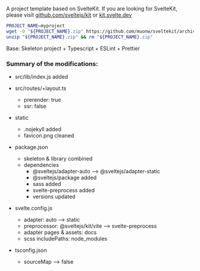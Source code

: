 A project template based on SvelteKit. If you are looking for SvelteKit, please visit [github.com/sveltejs/kit](https://github.com/sveltejs/kit) or [kit.svelte.dev](https://kit.svelte.dev/)

```sh
PROJECT_NAME=myproject
wget -O "${PROJECT_NAME}.zip" https://github.com/muonw/sveltekit/archive/refs/heads/main.zip
unzip "${PROJECT_NAME}.zip" && rm "${PROJECT_NAME}.zip"
```

Base: Skeleton project + Typescript + ESLint + Prettier


### Summary of the modifications:

- src/lib/index.js added

- src/routes/+layout.ts
    - prerender: true
    - ssr: false

- static
    - .nojekyll added
    - favicon.png cleaned

- package.json
    - skeleton & library combined
    - dependencies
        - @sveltejs/adapter-auto --> @sveltejs/adapter-static
        - @sveltejs/package added
        - sass added
        - svelte-preprocess added
        - versions updated

- svelte.config.js
    - adapter: auto --> static
    - preprocessor: @sveltejs/kit/vite --> svelte-preprocess
    - adapter pages & assets: docs
    - scss includePaths: node_modules

- tsconfig.json
    - sourceMap --> false